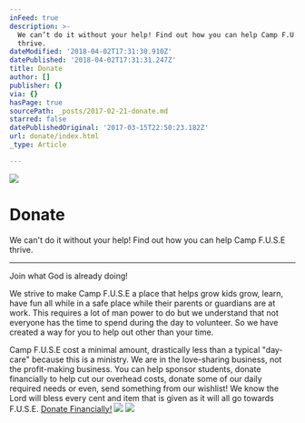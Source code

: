 ```yaml
---
inFeed: true
description: >-
  We can’t do it without your help! Find out how you can help Camp F.U.S.E
  thrive.
dateModified: '2018-04-02T17:31:30.910Z'
datePublished: '2018-04-02T17:31:31.247Z'
title: Donate
author: []
publisher: {}
via: {}
hasPage: true
sourcePath: _posts/2017-02-21-donate.md
starred: false
datePublishedOriginal: '2017-03-15T22:50:23.182Z'
url: donate/index.html
_type: Article

---
```

![](https://the-grid-user-content.s3-us-west-2.amazonaws.com/f9fa4bad-36b7-4a0f-97d1-86f46ee1e8c9.jpg)

# Donate

We can't do it without your help! Find out how you can help Camp F.U.S.E thrive.

---

Join what God is already doing!

We strive to make Camp F.U.S.E a place that helps grow kids grow, learn, have fun all while in a safe place while their parents or guardians are at work. This requires a lot of man power to do but we understand that not everyone has the time to spend during the day to volunteer. So we have created a way for you to help out other than your time.

Camp F.U.S.E cost a minimal amount, drastically less than a typical "day-care" because this is a ministry. We are in the love-sharing business, not the profit-making business. You can help sponsor students, donate financially to help cut our overhead costs, donate some of our daily required needs or even, send something from our wishlist! We know the Lord will bless every cent and item that is given as it will all go towards F.U.S.E.
[Donate Financially!][0]
![](https://the-grid-user-content.s3-us-west-2.amazonaws.com/fe4f0809-dc0f-4ac3-bd56-bf4dd95d81cb.jpg)
![](https://the-grid-user-content.s3-us-west-2.amazonaws.com/1664e623-7d21-4a92-a575-eebff5d05b1e.jpg)

[0]: https://renovationcommunity.easytitheplus.com/external/form/f637f468-3bd2-4f42-9962-4d089bfb3ad4